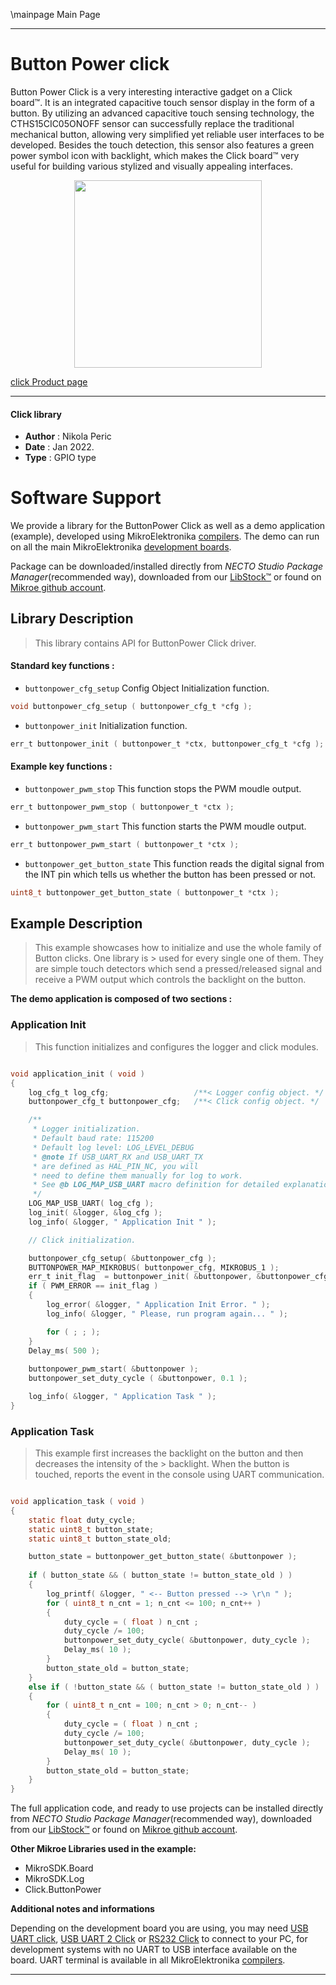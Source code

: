 \mainpage Main Page

---
# Button Power click

Button Power Click is a very interesting interactive gadget on a Click board™. It is an integrated capacitive touch sensor display in the form of a button. By utilizing an advanced capacitive touch sensing technology, the CTHS15CIC05ONOFF sensor can successfully replace the traditional mechanical button, allowing very simplified yet reliable user interfaces to be developed. Besides the touch detection, this sensor also features a green power symbol icon with backlight, which makes the Click board™ very useful for building various stylized and visually appealing interfaces.

<p align="center">
  <img src="https://download.mikroe.com/images/click_for_ide/button_power_click.png" height=300px>
</p>

[click Product page](https://www.mikroe.com/button-power-click)

---


#### Click library

- **Author**        : Nikola Peric
- **Date**          : Jan 2022.
- **Type**          : GPIO type


# Software Support

We provide a library for the ButtonPower Click
as well as a demo application (example), developed using MikroElektronika
[compilers](https://www.mikroe.com/necto-studio).
The demo can run on all the main MikroElektronika [development boards](https://www.mikroe.com/development-boards).

Package can be downloaded/installed directly from *NECTO Studio Package Manager*(recommended way), downloaded from our [LibStock&trade;](https://libstock.mikroe.com) or found on [Mikroe github account](https://github.com/MikroElektronika/mikrosdk_click_v2/tree/master/clicks).

## Library Description

> This library contains API for ButtonPower Click driver.

#### Standard key functions :

- `buttonpower_cfg_setup` Config Object Initialization function.
```c
void buttonpower_cfg_setup ( buttonpower_cfg_t *cfg );
```

- `buttonpower_init` Initialization function.
```c
err_t buttonpower_init ( buttonpower_t *ctx, buttonpower_cfg_t *cfg );
```

#### Example key functions :

- `buttonpower_pwm_stop` This function stops the PWM moudle output.
```c
err_t buttonpower_pwm_stop ( buttonpower_t *ctx );
```

- `buttonpower_pwm_start` This function starts the PWM moudle output.
```c
err_t buttonpower_pwm_start ( buttonpower_t *ctx );
```

- `buttonpower_get_button_state` This function reads the digital signal from the INT pin which tells us whether the button has been pressed or not.
```c
uint8_t buttonpower_get_button_state ( buttonpower_t *ctx );
```

## Example Description

> This example showcases how to initialize and use the whole family of Button clicks. One library is > used for every single one of them. They are simple touch detectors which send a pressed/released 
> signal and receive a PWM output which controls the backlight on the button.

**The demo application is composed of two sections :**

### Application Init

> This function initializes and configures the logger and click modules.

```c

void application_init ( void ) 
{
    log_cfg_t log_cfg;                   /**< Logger config object. */
    buttonpower_cfg_t buttonpower_cfg;   /**< Click config object. */

    /** 
     * Logger initialization.
     * Default baud rate: 115200
     * Default log level: LOG_LEVEL_DEBUG
     * @note If USB_UART_RX and USB_UART_TX 
     * are defined as HAL_PIN_NC, you will 
     * need to define them manually for log to work. 
     * See @b LOG_MAP_USB_UART macro definition for detailed explanation.
     */
    LOG_MAP_USB_UART( log_cfg );
    log_init( &logger, &log_cfg );
    log_info( &logger, " Application Init " );

    // Click initialization.

    buttonpower_cfg_setup( &buttonpower_cfg );
    BUTTONPOWER_MAP_MIKROBUS( buttonpower_cfg, MIKROBUS_1 );
    err_t init_flag  = buttonpower_init( &buttonpower, &buttonpower_cfg );
    if ( PWM_ERROR == init_flag ) 
    {
        log_error( &logger, " Application Init Error. " );
        log_info( &logger, " Please, run program again... " );

        for ( ; ; );
    }
    Delay_ms( 500 );
    
    buttonpower_pwm_start( &buttonpower );
    buttonpower_set_duty_cycle ( &buttonpower, 0.1 );

    log_info( &logger, " Application Task " );
}

```

### Application Task

> This example first increases the backlight on the button and then decreases the intensity of the  > backlight. When the button is touched,
> reports the event in the console using UART communication.

```c

void application_task ( void ) 
{
    static float duty_cycle;
    static uint8_t button_state;
    static uint8_t button_state_old;

    button_state = buttonpower_get_button_state( &buttonpower );
    
    if ( button_state && ( button_state != button_state_old ) ) 
    {
        log_printf( &logger, " <-- Button pressed --> \r\n " );
        for ( uint8_t n_cnt = 1; n_cnt <= 100; n_cnt++ )
        {
            duty_cycle = ( float ) n_cnt ;
            duty_cycle /= 100;
            buttonpower_set_duty_cycle( &buttonpower, duty_cycle );
            Delay_ms( 10 );
        }
        button_state_old = button_state;
    } 
    else if ( !button_state && ( button_state != button_state_old ) ) 
    {
        for ( uint8_t n_cnt = 100; n_cnt > 0; n_cnt-- )
        {
            duty_cycle = ( float ) n_cnt ;
            duty_cycle /= 100;
            buttonpower_set_duty_cycle( &buttonpower, duty_cycle );
            Delay_ms( 10 );
        }
        button_state_old = button_state;
    }
}

```

The full application code, and ready to use projects can be installed directly from *NECTO Studio Package Manager*(recommended way), downloaded from our [LibStock&trade;](https://libstock.mikroe.com) or found on [Mikroe github account](https://github.com/MikroElektronika/mikrosdk_click_v2/tree/master/clicks).

**Other Mikroe Libraries used in the example:**

- MikroSDK.Board
- MikroSDK.Log
- Click.ButtonPower

**Additional notes and informations**

Depending on the development board you are using, you may need
[USB UART click](https://www.mikroe.com/usb-uart-click),
[USB UART 2 Click](https://www.mikroe.com/usb-uart-2-click) or
[RS232 Click](https://www.mikroe.com/rs232-click) to connect to your PC, for
development systems with no UART to USB interface available on the board. UART
terminal is available in all MikroElektronika
[compilers](https://shop.mikroe.com/compilers).

---
